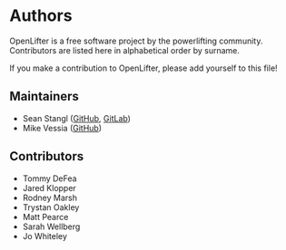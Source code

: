 # Authors

OpenLifter is a free software project by the powerlifting community. Contributors are listed here in alphabetical order by surname.

If you make a contribution to OpenLifter, please add yourself to this file!

## Maintainers

* Sean Stangl ([GitHub](https://github.com/sstangl/), [GitLab](https://gitlab.com/sstangl))
* Mike Vessia ([GitHub](https://gitlab.com/michaelvessia))

## Contributors

* Tommy DeFea
* Jared Klopper
* Rodney Marsh
* Trystan Oakley
* Matt Pearce
* Sarah Wellberg
* Jo Whiteley
